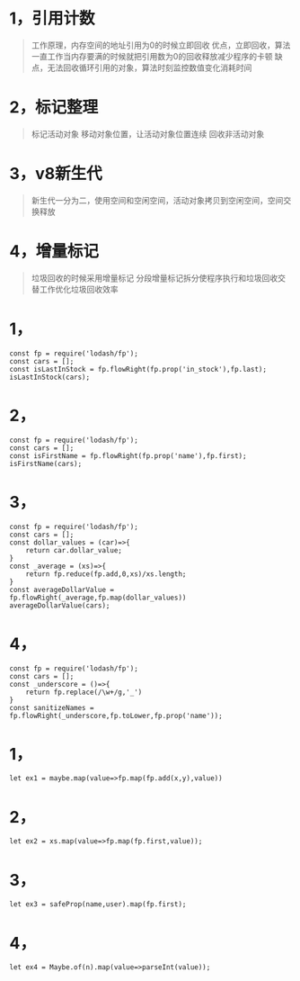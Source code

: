 # 1，引用计数

> 工作原理，内存空间的地址引用为0的时候立即回收
> 优点，立即回收，算法一直工作当内存要满的时候就把引用数为0的回收释放减少程序的卡顿
> 缺点，无法回收循环引用的对象，算法时刻监控数值变化消耗时间

# 2，标记整理

> 标记活动对象
> 移动对象位置，让活动对象位置连续
> 回收非活动对象

# 3，v8新生代

> 新生代一分为二，使用空间和空闲空间，活动对象拷贝到空闲空间，空间交换释放

# 4，增量标记

> 垃圾回收的时候采用增量标记
> 分段增量标记拆分使程序执行和垃圾回收交替工作优化垃圾回收效率



# 1，

```
const fp = require('lodash/fp');
const cars = [];
const isLastInStock = fp.flowRight(fp.prop('in_stock'),fp.last);
isLastInStock(cars);
```

# 2，

```
const fp = require('lodash/fp');
const cars = [];
const isFirstName = fp.flowRight(fp.prop('name'),fp.first);
isFirstName(cars);
```

# 3，

```
const fp = require('lodash/fp');
const cars = [];
const dollar_values = (car)=>{
    return car.dollar_value;
}
const _average = (xs)=>{
    return fp.reduce(fp.add,0,xs)/xs.length;
}
const averageDollarValue = fp.flowRight(_average,fp.map(dollar_values))
averageDollarValue(cars);
```


# 4，

```
const fp = require('lodash/fp');
const cars = [];
const _underscore = ()=>{
    return fp.replace(/\w+/g,'_')
}
const sanitizeNames = fp.flowRight(_underscore,fp.toLower,fp.prop('name'));
```


# 1，

```
let ex1 = maybe.map(value=>fp.map(fp.add(x,y),value))
```

# 2，

```
let ex2 = xs.map(value=>fp.map(fp.first,value));
```

# 3，

```
let ex3 = safeProp(name,user).map(fp.first);
```

# 4，

```
let ex4 = Maybe.of(n).map(value=>parseInt(value));
```

